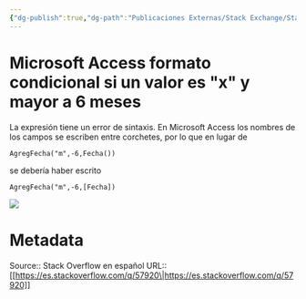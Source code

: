 ```yaml
---
{"dg-publish":true,"dg-path":"Publicaciones Externas/Stack Exchange/Stack Overflow en español/es.stackoverflow.com-57920.md","permalink":"/publicaciones-externas/stack-exchange/stack-overflow-en-espanol/es-stackoverflow-com-57920/","title":"Microsoft Access formato condicional si un valor es \"x\" y mayor a 6 meses","hide":true,"noteIcon":"default","created":"2024-04-03T12:49:10.417-06:00","updated":"2024-04-05T16:43:49.639-06:00"}
---
```


# Microsoft Access formato condicional si un valor es "x" y mayor a 6 meses

La expresión tiene un error de sintaxis. En Microsoft Access los nombres de los campos se escriben entre corchetes, por lo que en lugar de 

    AgregFecha("m",-6,Fecha())

se debería haber escrito

    AgregFecha("m",-6,[Fecha])

[![][1]][1]


  [1]: https://i.stack.imgur.com/P7fQh.png

# Metadata
Source:: Stack Overflow en español
URL:: [[https://es.stackoverflow.com/q/57920\|https://es.stackoverflow.com/q/57920]]

